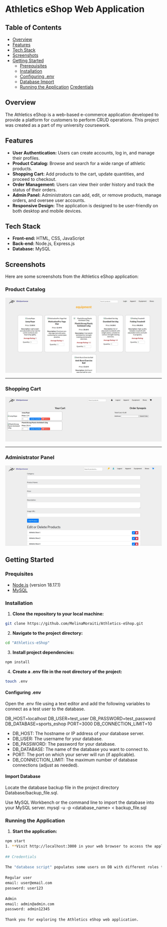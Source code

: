 # Athletics eShop Web Application

## Table of Contents
- [Overview](#overview)
- [Features](#features)
- [Tech Stack](#tech-stack)
- [Screenshots](#screenshots)
- [Getting Started](#getting-started)
  - [Prerequisites](#prerequisites)
  - [Installation](#installation)
  - [Configuring .env](#configuring-.env)
  - [Database Import](#database-import)
  - [Running the Application](#running-the-application)
[Credentials](#Credentials)

## Overview

The Athletics eShop is a web-based e-commerce application developed to provide a platform for customers to perform CRUD operations. This project was created as a part of my university coursework.

## Features

- **User Authentication:** Users can create accounts, log in, and manage their profiles.
- **Product Catalog:** Browse and search for a wide range of athletic products.
- **Shopping Cart:** Add products to the cart, update quantities, and proceed to checkout.
- **Order Management:** Users can view their order history and track the status of their orders.
- **Admin Panel:** Administrators can add, edit, or remove products, manage orders, and oversee user accounts.
- **Responsive Design:** The application is designed to be user-friendly on both desktop and mobile devices.

## Tech Stack

- **Front-end:** HTML, CSS, JavaScript
- **Back-end:** Node.js, Express.js
- **Database:** MySQL

## Screenshots

Here are some screenshots from the Athletics eShop application:

### Product Catalog

![Product Catalog](Screenshots/product_catalog.jpg)

---

### Shopping Cart

![Shopping Cart](Screenshots/shopping_cart.jpg)

---

### Administrator Panel

![Administrator Panel](Screenshots/admin_panel.jpg)


## Getting Started

### Prequisites

- [Node.js](https://nodejs.org/) (version 18.17.1)
- [MySQL](https://www.mysql.com/) 

### Installation

1. **Clone the repository to your local machine:**
  ```bash
  git clone https://github.com/MelinaMoraiti/Athletics-eShop.git
```

2. **Navigate to the project directory:**
  ```bash
  cd "Athletics-eShop"
```
3. **Install project dependencies:**
  ```bash
  npm install
```
4. **Create a .env file in the root directory of the project:**
  ```bash
  touch .env
```

#### Configuring .env

Open the .env file using a text editor and add the following variables to connect as a test user to the database.

DB_HOST=localhost
DB_USER=test_user
DB_PASSWORD=test_password
DB_DATABASE=sports_eshop
PORT=3000
DB_CONNECTION_LIMIT=10

- DB_HOST: The hostname or IP address of your database server.
- DB_USER: The username for your database.
- DB_PASSWORD: The password for your database.
- DB_DATABASE: The name of the database you want to connect to.
- PORT: The port on which your server will run (if applicable).
- DB_CONNECTION_LIMIT: The maximum number of database connections (adjust as needed).

#### Import Database

Locate the database backup file in the project directory Database/backup_file.sql.

Use MySQL Workbench or the command line to import the database into your MySQL server.
mysql -u <username> -p <database_name> < backup_file.sql

### Running the Application
1. **Start the application:**
  ```bash
  npm start
1. **Visit http://localhost:3000 in your web browser to access the application.**  

## Credentials

The "database script" populates some users on DB with different roles their passwords are securely hashed with before being stored in the database. Use the following examples:

Regular user
email: user@email.com
password: user123

Admin
email: admin@admin.com
password: admin12345

Thank you for exploring the Athletics eShop web application. 
